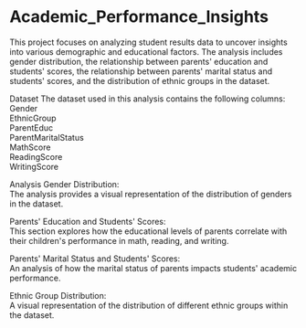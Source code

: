 # Academic_Performance_Insights
This project focuses on analyzing student results data to uncover insights into various demographic and educational factors. The analysis includes gender distribution, the relationship between parents' education and students' scores, the relationship between parents' marital status and students' scores, and the distribution of ethnic groups in the dataset.

Dataset The dataset used in this analysis contains the following columns:  
Gender<br>
EthnicGroup<br>
ParentEduc<br>
ParentMaritalStatus<br> 
MathScore<br>
ReadingScore<br>
WritingScore<br>

Analysis
Gender Distribution:<br>
The analysis provides a visual representation of the distribution of genders in the dataset.

Parents' Education and Students' Scores:<br>
This section explores how the educational levels of parents correlate with their children's performance in math, reading, and writing.

Parents' Marital Status and Students' Scores:<br>
An analysis of how the marital status of parents impacts students' academic performance.

Ethnic Group Distribution:<br>
A visual representation of the distribution of different ethnic groups within the dataset.
